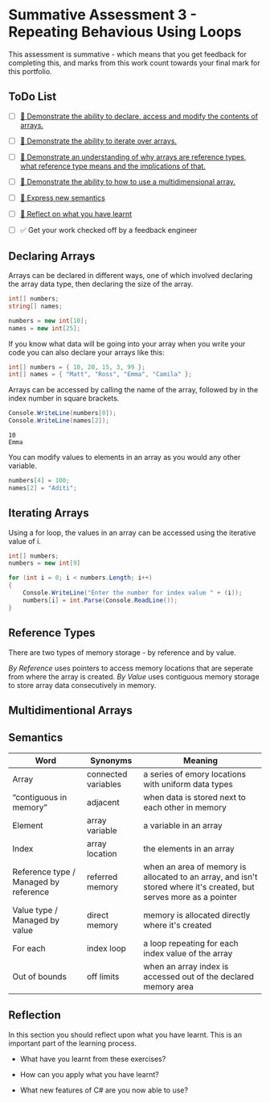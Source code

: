 # Summative Assessment 3 - Repeating Behavious Using Loops

This assessment is summative - which means that you get feedback for completing this, and marks from this work count towards your final mark for this portfolio.

## ToDo List

- [ ] [:key: Demonstrate the ability to declare, access and modify the contents of arrays.](#declaring-arrays)
- [ ] [:key: Demonstrate the ability to iterate over arrays.](#iterating-arrays)
- [ ] [:key: Demonstrate an understanding of why arrays are reference types, what reference type means and the implications of that.](#reference-types)
- [ ] [:key: Demonstrate the ability to how to use a multidimensional array.](#multidimentional-arrays)

- [ ] [:speech_balloon: Express new semantics](#semantics)
- [ ] [:thought_balloon: Reflect on what you have learnt](#reflection)

- [ ] :white_check_mark: Get your work checked off by a feedback engineer

## Declaring Arrays

Arrays can be declared in different ways, one of which involved declaring the array data type, then declaring the size of the array.

```cs
int[] numbers; 
string[] names; 

numbers = new int[10]; 
names = new int[25];
```

If you know what data will be going into your array when you write your code you can also declare your arrays like this:

```cs
int[] numbers = { 10, 20, 15, 3, 99 };
int[] names = { "Matt", "Ross", "Emma", "Camila" };
```

Arrays can be accessed by calling the name of the array, followed by in the index number in square brackets.

```cs
Console.WriteLine(numbers[0]); 
Console.WriteLine(names[2]); 
```

```console
10
Emma
```

You can modify values to elements in an array as you would any other variable.

```cs
numbers[4] = 100; 
names[2] = "Aditi"; 
```

## Iterating Arrays
Using a for loop, the values in an array can be accessed using the iterative value of i.

```cs
int[] numbers;
numbers = new int[9]

for (int i = 0; i < numbers.Length; i++)
{
    Console.WriteLine("Enter the number for index value " + (i));
    numbers[i] = int.Parse(Console.ReadLine());
}
```
## Reference Types

There are two types of memory storage - by reference and by value.

*By Reference* uses pointers to access memory locations that are seperate from where the array is created.
*By Value* uses contiguous memory storage to store array data consecutively in memory.

## Multidimentional Arrays

## Semantics

| Word | Synonyms | Meaning |
|---|---|---|
|Array| connected variables | a series of emory locations with uniform data types|
|“contiguous in memory”| adjacent | when data is stored next to each other in memory|
|Element| array variable | a variable in an array |
|Index| array location | the elements in an array |
|Reference type / Managed by reference| referred memory | when an area of memory is allocated to an array, and isn't stored where it's created, but serves more as a pointer|
|Value type / Managed by value| direct memory | memory is allocated directly where it's created |
|For each| index loop | a loop repeating for each index value of the array|
|Out of bounds| off limits| when an array index is accessed out of the declared memory area|

## Reflection

In this section you should reflect upon what you have learnt. This is an important part of the learning process.
- What have you learnt from these exercises?



- How can you apply what you have learnt?



- What new features of C# are you now able to use?

